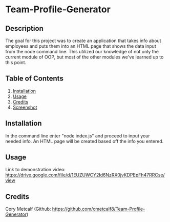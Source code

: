 # Team-Profile-Generator

## Description

The goal for this project was to create an application that takes info about employees and puts them into an HTML page that shows the data input from the node command line. This utilized our knowledge of not only the current module of OOP, but most of the other modules we've learned up to this point. 

## Table of Contents

1. [Installation](#installation)
2. [Usage](#usage)
3. [Credits](#credits)
4. [Screenshot](#screenshot)

## Installation

In the command line enter "node index.js" and proceed to input your needed info. An HTML page will be created based off the info you entered. 

## Usage
Link to demonstration video: https://drive.google.com/file/d/1EUZUWCY2Id6NzRX0jvKDPEpFh47RRCse/view


## Credits

Cory Metcalf (Github: https://github.com/cmetcalf8/Team-Profile-Generator)